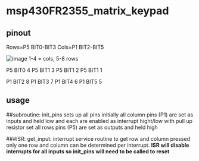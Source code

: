 # msp430FR2355_matrix_keypad

## pinout 

Rows=P5 BIT0-BIT3
Cols=P1 BIT2-BIT5

![image](https://user-images.githubusercontent.com/100885922/182289813-ac452284-f1ec-487b-b62e-b85bb0f00453.png)
1-4 = cols, 5-8 rows

P5 BIT0    4
P5 BIT1    3
P5 BIT1    2
P5 BIT1    1

P1 BIT2    8
P1 BIT3    7
P1 BIT4    6
P1 BIT5    5

## usage

##subroutine: init_pins sets up all pins 
initially all column pins (P1) are set as inputs and held low and each are enabled as interrupt hight/low with pull up resistor set
all rows pins (P5) are set as outputs and held high 

###ISR: get_input: interrupt service routine to get row and column pressed
only one row and column can be determined per interrupt. 
**ISR will disable interrupts for all inputs so init_pins will need to be called to reset**
